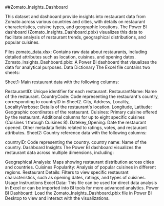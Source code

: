 ##Zomato_Insights_Dashboard

This dataset and dashboard provide insights into restaurant data from Zomato across various countries and cities, with details on restaurant characteristics, cuisine types, and geographic locations. The Power BI dashboard (Zomato_Insights_Dashboard.pbix) visualizes this data to facilitate analysis of restaurant trends, geographical distributions, and popular cuisines.

Files
zomato_data.xlsx: Contains raw data about restaurants, including detailed attributes such as location, cuisines, and opening dates.
Zomato_Insights_Dashboard.pbix: A Power BI dashboard that visualizes the data for analytical purposes.
Data Dictionary
The Excel file contains two sheets:

Sheet1: Main restaurant data with the following columns:

RestaurantID: Unique identifier for each restaurant.
RestaurantName: Name of the restaurant.
CountryCode: Code representing the restaurant's country, corresponding to countryID in Sheet2.
City, Address, Locality, LocalityVerbose: Details of the restaurant's location.
Longitude, Latitude: Geographic coordinates of the restaurant.
Cuisines: Primary cuisine offered by the restaurant.
Additional columns for up to eight specific cuisines (Cuisines 1 through Cuisines 8).
Datekey_Opening: Date the restaurant opened.
Other metadata fields related to ratings, votes, and restaurant attributes.
Sheet2: Country reference data with the following columns:

countryID: Code representing the country.
country name: Name of the country.
Dashboard Insights
The Power BI dashboard visualizes the restaurant data across multiple dimensions, including:

Geographical Analysis: Maps showing restaurant distribution across cities and countries.
Cuisines Popularity: Analysis of popular cuisines in different regions.
Restaurant Details: Filters to view specific restaurant characteristics, such as opening dates, ratings, and types of cuisines.
Usage Instructions
Excel Data: This file can be used for direct data analysis in Excel or can be imported into BI tools for more advanced analytics.
Power BI Dashboard: Load the Zomato_Insights_Dashboard.pbix file in Power BI Desktop to view and interact with the visualizations.
